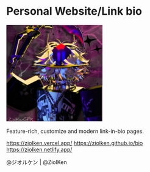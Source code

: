 # Personal Website/Link bio

<p align="left">
  <img src="https://raw.githubusercontent.com/ZiolKen/bio/main/assets/ico.PNG" alt="Image" width="50%" />
</p>

Feature-rich, customize and modern link-in-bio pages.

https://ziolken.vercel.app/
https://ziolken.github.io/bio
https://ziolken.netlify.app/

@ジオルケン | @ZiolKen